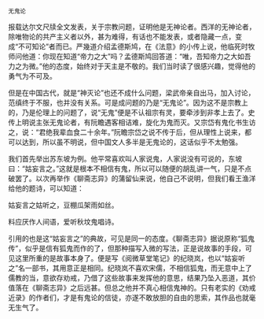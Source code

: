     无鬼论 

   报载达尔文尺牍全文发表，关于宗教问题，证明他是无神论者。西洋的无神论者，除唯物论的共产主义者以外，甚为难得，有话也不能发表，或者隐藏一点，变成“不可知论”者而已。严幾道介绍孟德斯鸠，在《法意》的小传上说，他临死时牧师问他道：你现在知道“帝力之大”吗？孟德斯鸠回答道：“唯，吾知帝力之大如吾力之为微。”他的态度，始终对于天主是不敬的。我们当时读了很感兴趣，觉得他的勇气为不可及。

   但是在中国古代，就是“神灭论”也还不成什么问题，梁武帝亲自出马，加入讨论，范缜终于不服，也并没有关系。可是成问题的乃是“无鬼论”。因为这不是宗教上的，乃是伦理上的问题了，说“无鬼”便是不认祖宗有灵，要牵涉到非孝上去了。史传上明说主张无鬼论者，有阮瞻遇客相诘难，旋化为鬼而灭。又宗岱有鬼化书生访之，说：“君绝我辈血食二十余年。”阮瞻宗岱之说不传于后，但从理性上说来，都可以达到，所以虽不明说，但中国文人多半是无鬼论的，这话似乎不太勉强。

   我们首先举出苏东坡为例。他平常喜欢叫人家说鬼，人家说没有可说的，东坡曰：“姑妄言之。”这就是根本不相信有鬼，所以可以随便的胡乱讲一气，只是不点破罢了。以次再举作《聊斋志异》的蒲留仙来说，他自己不说明，但我们看王渔洋给他的题诗，可以知道：

   姑妄言之姑听之，豆棚瓜架雨如丝。

   料应厌作人间语，爱听秋坟鬼唱诗。

   引用的也是这“姑妄言之”的典故，可见是同一的态度。《聊斋志异》据说原称“狐鬼传”，似乎是信有狐鬼而作的了，但那种描写入微的写法，正是说故事的手段，可见这里所重的是故事本身了。便是写《阅微草堂笔记》的纪晓岚，也以“姑妄听之”名一部书，其用意正是相同。纪晓岚不喜欢宋儒，不相信狐鬼，而无意中上了儒教的当，意欲存劝戒，乃借了这些故事来发挥他的意思，结果乃坠入恶道，其价值落在《聊斋志异》之后远甚。但总之他并不真心相信鬼神的。只有老实的《劝戒近录》的作者们，才是有鬼论的信徒，亦遂不敢放胆的自由的思索，其作品也就毫无生气了。

